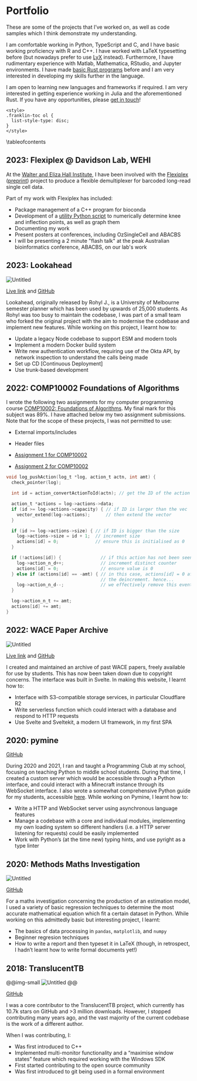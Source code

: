 # Portfolio

These are some of the projects that I’ve worked on, as well as code samples which I think demonstrate my understanding.

I am comfortable working in Python, TypeScript and C, and I have basic working proficiency with R and C++. I have worked with LaTeX typesetting before (but nowadays prefer to use [LyX](https://www.lyx.org/) instead). Furthermore, I have rudimentary experience with Matlab, Mathematica, RStudio, and Jupyter environments. I have made [basic Rust programs](https://github.com/olliecheng/demultiplex-duplicates) before and I am very interested in developing my skills further in the language.

I am open to learning new languages and frameworks if required. I am very interested in getting experience working in Julia and the aforementioned Rust. If you have any opportunities, please [get in touch](/contact/)!

~~~
<style>
.franklin-toc ol {
  list-style-type: disc;
}
</style>
~~~
\tableofcontents

## 2023: Flexiplex @ Davidson Lab, WEHI
At the [Walter and Eliza Hall Institute](https://wehi.edu.au), I have been involved with the [Flexiplex](https://github.com/DavidsonGroup/flexiplex) ([preprint](https://www.biorxiv.org/content/10.1101/2023.08.21.554084v1)) project to produce a flexible demultiplexer for barcoded long-read single cell data.

Part of my work with Flexiplex has included:
- Package management of a C++ program for bioconda
- Development of a [utility Python script](https://github.com/DavidsonGroup/flexiplex/tree/main/scripts) to numerically determine knee and inflection points, as well as graph them
- Documenting my work
- Present posters at conferences, including OzSingleCell and ABACBS
- I will be presenting a 2 minute "flash talk" at the peak Australian bioinformatics conference, ABACBS, on our lab's work

## 2023: Lookahead

![Untitled](/assets/portfolio/Untitled.png)

[Live link](https://theepiccowoflife-lookahead.herokuapp.com) and [GitHub](https://github.com/theepiccowoflife/lookahead)

Lookahead, originally released by Rohyl J., is a University of Melbourne semester planner which has been used by upwards of 25,000 students. As Rohyl was too busy to maintain the codebase, I was part of a small team who forked the original project with the aim to modernise the codebase and implement new features. While working on this project, I learnt how to:

- Update a legacy Node codebase to support ESM and modern tools
- Implement a modern Docker build system
- Write new authentication workflow, requiring use of the Okta API, by network inspection to understand the calls being made
- Set up CD [Continuous Deployment]
- Use trunk-based development

## 2022: COMP10002 Foundations of Algorithms

I wrote the following two assignments for my computer programming course [COMP10002: Foundations of Algorithms](https://handbook.unimelb.edu.au/subjects/comp10002). My final mark for this subject was 89%. I have attached below my two assignment submissions. Note that for the scope of these projects, I was not permitted to use:

- External imports/includes
- Header files

- [Assignment 1 for COMP10002](https://gist.github.com/denosawr/77f1234a935a1a1500e2dd615adccc66)
- [Assignment 2 for COMP10002](https://gist.github.com/denosawr/eb5d46f61902de385447f351c3788595)

```c
void log_pushAction(log_t *log, action_t actn, int amt) {
  check_pointer(log);

  int id = action_convertActionToId(actn); // get the ID of the action

  action_t *actions = log->actions->data;
  if (id >= log->actions->capacity) { // if ID is larger than the vec
    vector_extend(log->actions);      // then extend the vector
  }

  if (id >= log->actions->size) { // if ID is bigger than the size
    log->actions->size = id + 1;  // increment size
    actions[id] = 0;              // ensure this is initialised as 0
  }

  if (!actions[id]) {               // if this action has not been seen before
    log->action_n_d++;              // increment distinct counter
    actions[id] = 0;                // ensure value is 0
  } else if (actions[id] == -amt) { // in this case, actions[id] = 0 after the
                                    // the deincrement. hence...
    log->action_n_d--;              // we effectively remove this event
  }

  log->action_n_t += amt;
  actions[id] += amt;
}
```

## 2022: WACE Paper Archive

![Untitled](/assets/portfolio/Untitled%201.png)

[Live link](https://olliecheng.me/papers) and [GitHub](https://github.com/olliecheng/wace-paper-archive)

I created and maintained an archive of past WACE papers, freely available for use by students. This has now been taken down due to copyright concerns. The interface was built in Svelte. In making this website, I learnt how to:

- Interface with S3-compatible storage services, in particular Cloudflare R2
- Write serverless function which could interact with a database and respond to HTTP requests
- Use Svelte and Sveltekit, a modern UI framework, in my first SPA

## 2020: pymine

[GitHub](https://github.com/denosawr/pymine)

During 2020 and 2021, I ran and taught a Programming Club at my school, focusing on teaching Python to middle school students. During that time, I created a custom server which would be accessible through a Python interface, and could interact with a Minecraft instance through its WebSocket interface. I also wrote a somewhat comprehensive Python guide for my students, accessible [here](https://www.notion.so/Learning-to-Code-1ff7700b316c488ea5af501d39eaea3b?pvs=21). While working on Pymine, I learnt how to:

- Write a HTTP and WebSocket server using asynchronous language features
- Manage a codebase with a core and individual modules, implementing my own loading system so different handlers (i.e. a HTTP server listening for requests) could be easily implemented
- Work with Python’s (at the time new) typing hints, and use pyright as a type linter

## 2020: Methods Maths Investigation

![Untitled](/assets/portfolio/Untitled%202.png)

[GitHub](https://github.com/denosawr/mathsinv-aemam-1)

For a maths investigation concerning the production of an estimation model, I used a variety of basic regression techniques to determine the most accurate mathematical equation which fit a certain dataset in Python. While working on this admittedly basic but interesting project, I learnt:

- The basics of data processing in `pandas`, `matplotlib`, and `numpy`
- Beginner regresion techniques
- How to write a report and then typeset it in LaTeX (though, in retrospect, I hadn’t learnt how to write formal documents yet!)

## 2018: TranslucentTB

@@img-small ![Untitled](/assets/portfolio/Untitled%203.png) @@

[GitHub](https://github.com/translucenttb/translucenttb)

I was a core contributor to the TranslucentTB project, which currently has 10.7k stars on GitHub and >3 million downloads. However, I stopped contributing many years ago, and the vast majority of the current codebase is the work of a different author.

When I was contributing, I:

- Was first introduced to C++
- Implemented multi-monitor functionality and a “maximise window states” feature which required working with the Windows SDK
- First started contributing to the open source community
- Was first introduced to git being used in a formal environment